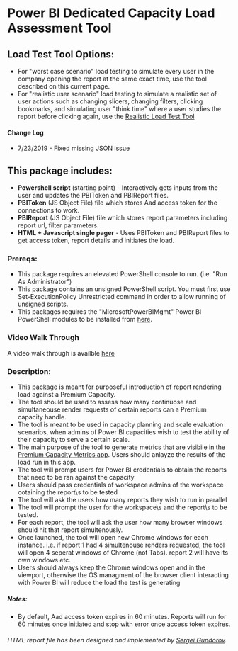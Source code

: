 # Power BI Dedicated Capacity Load Assessment Tool

## Load Test Tool Options:  
- For "worst case scenario" load testing to simulate every user in the company opening the report at the same exact time, use the tool described on this current page.
- For "realistic user scenario" load testing to simulate a realistic set of user actions such as changing slicers, changing filters, clicking bookmarks, and simulating user "think time" where a user studies the report before clicking again, use the [Realistic Load Test Tool](../RealisticLoadTestTool/README.md)


#### Change Log
- 7/23/2019 - Fixed missing JSON issue

## This package includes:  
- **Powershell script** (starting point) - Interactively gets inputs from the user and updates the PBIToken and PBIReport files.
- **PBIToken** (JS Object File) file which stores Aad access token for the connections to work.
- **PBIReport** (JS Object File) file which stores report parameters including report url, filter parameters.
- **HTML + Javascript single pager** - Uses PBIToken and PBIReport files to get access token, report details and initiates the load.

### Prereqs:
- This package requires an elevated PowerShell console to run. (i.e. "Run As Administrator") 
- This package contains an unsigned PowerShell script. You must first use Set-ExecutionPolicy Unrestricted command in order to allow running of unsigned scripts.
- This packages requires the "MicrosoftPowerBIMgmt" Power BI PowerShell modules to be installed from [here](https://docs.microsoft.com/en-us/powershell/power-bi/overview?view=powerbi-ps).

### Video Walk Through

A video walk through is availble [here](https://www.youtube.com/watch?time_continue=1860&v=C6vk6wk9dcw)

### Description:

- This package is meant for purposeful introduction of report rendering load against a Premium Capacity. 
- The tool should be used to assess how many continuose and simultaneouse render requests of certain reports can a Premium capacity handle.
- The tool is meant to be used in capacity planning and scale evaluation scenarios, when admins of Power BI capacities wish to test the ability of their capacity to serve a certain scale.
- The main purpose of the tool to generate metrics that are visibile in the [Premium Capacity Metrics app](https://docs.microsoft.com/en-us/power-bi/service-admin-premium-monitor-capacity). Users should anlayze the results of the load run in this app.
- The tool will prompt users for Power BI credentials to obtain the reports that need to be ran against the capacity
- Users should pass credentials of workspace admins of the workspace cotaining the report\s to be tested
- The tool will ask the users how many reports they wish to run in parallel
- The tool will prompt the user for the workspace\s and the report\s to be tested.
- For each report, the tool will ask the user how many browser windows should hit that report simultenously.
- Once launched, the tool will open new Chrome windows for each instance. i.e. if report 1 had 4 simultenouse renders requested, the tool will open 4 seperat windows of Chrome (not Tabs). report 2 will have its own windows etc. 
- Users should always keep the Chrome windows open and in the viewport, otherwise the OS managment of the browser client interacting with Power BI will reduce the load the test is generating

##### Notes:
- By default, Aad access token expires in 60 minutes. Reports will run for 60 minutes once initiated and stop with error once access token expires.

###### HTML report file has been designed and implemented by [Sergei Gundorov](https://github.com/sergeig888).
